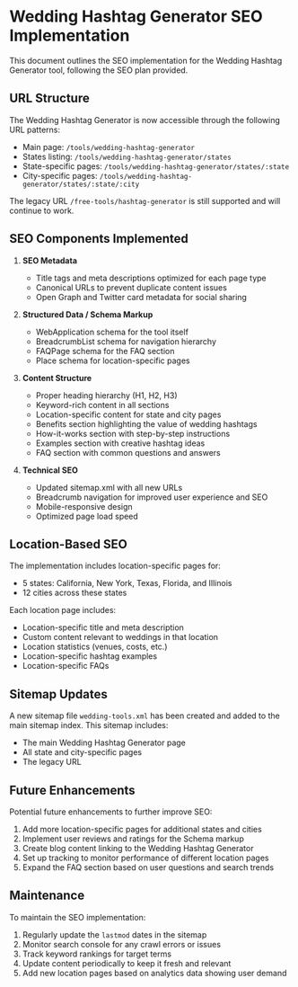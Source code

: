 # Wedding Hashtag Generator SEO Implementation

This document outlines the SEO implementation for the Wedding Hashtag Generator tool, following the SEO plan provided.

## URL Structure

The Wedding Hashtag Generator is now accessible through the following URL patterns:

- Main page: `/tools/wedding-hashtag-generator`
- States listing: `/tools/wedding-hashtag-generator/states`
- State-specific pages: `/tools/wedding-hashtag-generator/states/:state`
- City-specific pages: `/tools/wedding-hashtag-generator/states/:state/:city`

The legacy URL `/free-tools/hashtag-generator` is still supported and will continue to work.

## SEO Components Implemented

1. **SEO Metadata**
   - Title tags and meta descriptions optimized for each page type
   - Canonical URLs to prevent duplicate content issues
   - Open Graph and Twitter card metadata for social sharing

2. **Structured Data / Schema Markup**
   - WebApplication schema for the tool itself
   - BreadcrumbList schema for navigation hierarchy
   - FAQPage schema for the FAQ section
   - Place schema for location-specific pages

3. **Content Structure**
   - Proper heading hierarchy (H1, H2, H3)
   - Keyword-rich content in all sections
   - Location-specific content for state and city pages
   - Benefits section highlighting the value of wedding hashtags
   - How-it-works section with step-by-step instructions
   - Examples section with creative hashtag ideas
   - FAQ section with common questions and answers

4. **Technical SEO**
   - Updated sitemap.xml with all new URLs
   - Breadcrumb navigation for improved user experience and SEO
   - Mobile-responsive design
   - Optimized page load speed

## Location-Based SEO

The implementation includes location-specific pages for:

- 5 states: California, New York, Texas, Florida, and Illinois
- 12 cities across these states

Each location page includes:
- Location-specific title and meta description
- Custom content relevant to weddings in that location
- Location statistics (venues, costs, etc.)
- Location-specific hashtag examples
- Location-specific FAQs

## Sitemap Updates

A new sitemap file `wedding-tools.xml` has been created and added to the main sitemap index. This sitemap includes:

- The main Wedding Hashtag Generator page
- All state and city-specific pages
- The legacy URL

## Future Enhancements

Potential future enhancements to further improve SEO:

1. Add more location-specific pages for additional states and cities
2. Implement user reviews and ratings for the Schema markup
3. Create blog content linking to the Wedding Hashtag Generator
4. Set up tracking to monitor performance of different location pages
5. Expand the FAQ section based on user questions and search trends

## Maintenance

To maintain the SEO implementation:

1. Regularly update the `lastmod` dates in the sitemap
2. Monitor search console for any crawl errors or issues
3. Track keyword rankings for target terms
4. Update content periodically to keep it fresh and relevant
5. Add new location pages based on analytics data showing user demand
